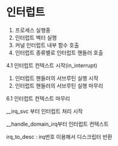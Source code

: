 # 인터럽트

1. 프로세스 실행중
2. 인터럽트 벡터 실행
3. 커널 인터럽트 내부 함수 호출
4. 인터럽트 종류별로 인터럽트 핸들러 호출

4.1 인터럽트 컨텍스트 시작(in_interrupt)

1. 인터럽트 핸들러의 서브루틴 실행 시작
2. 인터럽트 핸들러의 서브루틴 실행 마무리

6.1 인터럽트 컨텍스트 마무리

__irq_svc 부터 인터럽트 처리 시작

__handle_domain_irq부터 인터럽트 컨텍스트

irq_to_desc : irq번호 이용해서 디스크립터 반환
